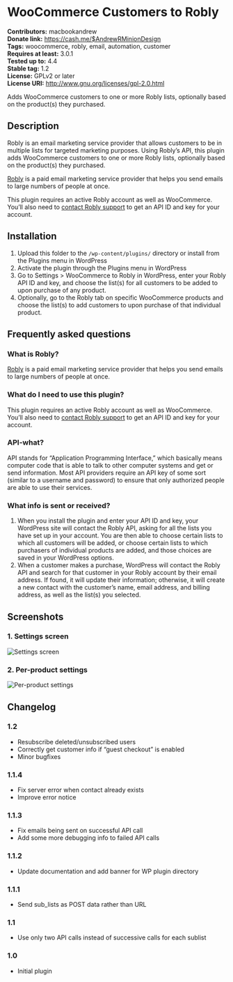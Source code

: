 # WooCommerce Customers to Robly #
**Contributors:** macbookandrew  
**Donate link:** https://cash.me/$AndrewRMinionDesign  
**Tags:** woocommerce, robly, email, automation, customer  
**Requires at least:** 3.0.1  
**Tested up to:** 4.4  
**Stable tag:** 1.2  
**License:** GPLv2 or later  
**License URI:** http://www.gnu.org/licenses/gpl-2.0.html  

Adds WooCommerce customers to one or more Robly lists, optionally based on the product(s) they purchased.

## Description ##

Robly is an email marketing service provider that allows customers to be in multiple lists for targeted marketing purposes. Using Robly’s API, this plugin adds WooCommerce customers to one or more Robly lists, optionally based on the product(s) they purchased.

[Robly](https://www.robly.com/) is a paid email marketing service provider that helps you send emails to large numbers of people at once.

This plugin requires an active Robly account as well as WooCommerce. You’ll also need to <a href="mailto:support@robly.com?subject=API access">contact Robly support</a> to get an API ID and key for your account.

## Installation ##

1. Upload this folder to the `/wp-content/plugins/` directory or install from the Plugins menu in WordPress
1. Activate the plugin through the Plugins menu in WordPress
1. Go to Settings > WooCommerce to Robly in WordPress, enter your Robly API ID and key, and choose the list(s) for all customers to be added to upon purchase of any product.
1. Optionally, go to the Robly tab on specific WooCommerce products and choose the list(s) to add customers to upon purchase of that individual product.

## Frequently asked questions ##

### What is Robly? ###

[Robly](https://www.robly.com/) is a paid email marketing service provider that helps you send emails to large numbers of people at once.

### What do I need to use this plugin? ###

This plugin requires an active Robly account as well as WooCommerce. You’ll also need to <a href="mailto:support@robly.com?subject=API access">contact Robly support</a> to get an API ID and key for your account.

### API-what? ###

API stands for “Application Programming Interface,” which basically means computer code that is able to talk to other computer systems and get or send information. Most API providers require an API key of some sort (similar to a username and password) to ensure that only authorized people are able to use their services.

### What info is sent or received? ###

1. When you install the plugin and enter your API ID and key, your WordPress site will contact the Robly API, asking for all the lists you have set up in your account. You are then able to choose certain lists to which all customers will be added, or choose certain lists to which purchasers of individual products are added, and those choices are saved in your WordPress options.
1. When a customer makes a purchase, WordPress will contact the Robly API and search for that customer in your Robly account by their email address. If found, it will update their information; otherwise, it will create a new contact with the customer’s name, email address, and billing address, as well as the list(s) you selected.

## Screenshots ##

### 1. Settings screen ###
![Settings screen](http://ps.w.org/woo-customers-robly/assets/screenshot-1.png)

### 2. Per-product settings ###
![Per-product settings](http://ps.w.org/woo-customers-robly/assets/screenshot-2.png)


## Changelog ##

### 1.2 ###
* Resubscribe deleted/unsubscribed users
* Correctly get customer info if “guest checkout” is enabled
* Minor bugfixes

### 1.1.4 ###
* Fix server error when contact already exists
* Improve error notice

### 1.1.3 ###
* Fix emails being sent on successful API call
* Add some more debugging info to failed API calls

### 1.1.2 ###
* Update documentation and add banner for WP plugin directory

### 1.1.1 ###
* Send sub_lists as POST data rather than URL

### 1.1 ###
* Use only two API calls instead of successive calls for each sublist

### 1.0 ###
* Initial plugin

